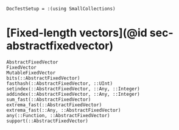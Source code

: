 ```@meta
DocTestSetup = :(using SmallCollections)
```

# [Fixed-length vectors](@id sec-abstractfixedvector)

```@docs
AbstractFixedVector
FixedVector
MutableFixedVector
bits(::AbstractFixedVector)
fasthash(::AbstractFixedVector, ::UInt)
setindex(::AbstractFixedVector, ::Any, ::Integer)
addindex(::AbstractFixedVector, ::Any, ::Integer)
sum_fast(::AbstractFixedVector)
extrema_fast(::AbstractFixedVector)
extrema_fast(::Any, ::AbstractFixedVector)
any(::Function, ::AbstractFixedVector)
support(::AbstractFixedVector)
```
